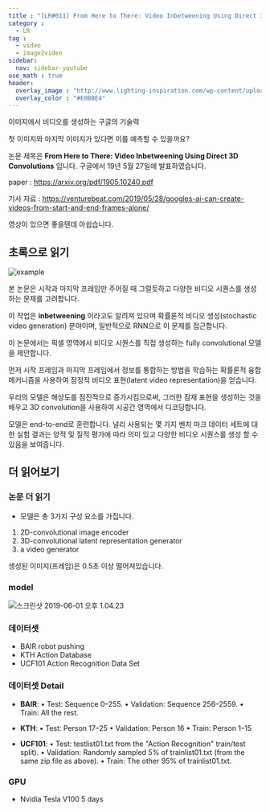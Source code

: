 ```yaml
---
title : "[LR#011] From Here to There: Video Inbetweening Using Direct 3D Convolutions"
category :
  - LR
tag :
  - video
  - image2video
sidebar:
  nav: sidebar-youtube
use_math : true
header:
  overlay_image : "http://www.lighting-inspiration.com/wp-content/uploads/2015/08/Lighting-Inspiration.com_Rohinni-Lightpaper1.jpg"
  overlay_color : "#E0BBE4"
---
```

이미지에서 비디오를 생성하는 구글의 기술력

첫 이미지와 마지막 이미지가 있다면 이를 예측할 수 있을까요?

논문 제목은 **From Here to There: Video Inbetweening Using Direct 3D Convolutions** 입니다.
구글에서 19년 5월 27일에 발표하였습니다.

paper : https://arxiv.org/pdf/1905.10240.pdf

기사 자료 : https://venturebeat.com/2019/05/28/googles-ai-can-create-videos-from-start-and-end-frames-alone/

영상이 있으면 좋을텐데 아쉽습니다.

## 초록으로 읽기

![example](https://i.imgur.com/ACmopRy.png)

본 논문은 시작과 마지막 프레임만 주어질 때 그럴듯하고 다양한 비디오 시퀀스를 생성하는 문제를 고려합니다.

이 작업은 **inbetweening** 이라고도 알려져 있으며 확률론적 비디오 생성(stochastic video generation) 분야이며, 일반적으로 RNN으로 이 문제를 접근합니다.

이 논문에서는 픽셀 영역에서 비디오 시퀀스를 직접 생성하는 fully convolutional 모델을 제안합니다.

먼저 시작 프레임과 마지막 프레임에서 정보를 통합하는 방법을 학습하는 확률론적 융합 메커니즘을 사용하여 잠정적 비디오 표현(latent video representation)을 얻습니다.

우리의 모델은 해상도를 점진적으로 증가시킴으로써, 그러한 잠재 표현을 생성하는 것을 배우고 3D convolution을 사용하여 시공간 영역에서 디코딩합니다.

모델은 end-to-end로 훈련합니다.
널리 사용되는 몇 가지 벤치 마크 데이터 세트에 대한 실험 결과는 양적 및 질적 평가에 따라 의미 있고 다양한 비디오 시퀀스를 생성 할 수 있음을 보여줍니다.

## 더 읽어보기

### 논문 더 읽기

- 모델은 총 3가지 구성 요소를 가집니다.

1. 2D-convolutional image encoder
2. 3D-convolutional latent representation generator
3. a video generator

생성된 이미지(프레임)은 0.5초 이상 떨어져있습니다.

### model

![스크린샷 2019-06-01 오후 1.04.23](https://i.imgur.com/Uij0k8S.png)


### 데이터셋

- BAIR robot pushing
- KTH Action Database
- UCF101 Action Recognition Data Set


### 데이터셋 Detail

- **BAIR**:
• Test: Sequence 0–255.
• Validation: Sequence 256–2559.
• Train: All the rest.

- **KTH**:
• Test: Person 17–25
• Validation: Person 16
• Train: Person 1–15

- **UCF101**:
• Test: testlist01.txt from the "Action Recognition" train/test split).
• Validation: Randomly sampled 5% of trainlist01.txt (from the same zip file as above).
• Train: The other 95% of trainlist01.txt.

### GPU

- Nvidia Tesla V100 5 days
